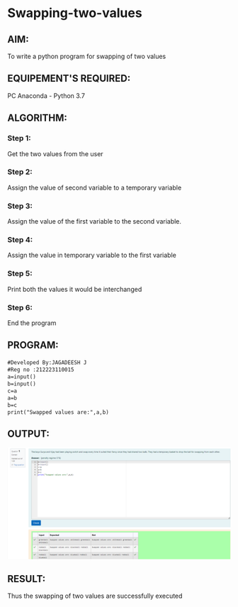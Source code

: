 # Swapping-two-values
## AIM:
To write a python program for swapping of two values
## EQUIPEMENT'S REQUIRED: 
PC
Anaconda - Python 3.7
## ALGORITHM: 
### Step 1:
Get the two values from the user
### Step 2: 
Assign the value of second variable to a temporary variable 
### Step 3: 
Assign the value of the first variable to the second variable.
### Step 4:  
Assign the value in temporary variable to the first variable
### Step 5: 
Print both the values it would be interchanged
### Step 6: 
End the program
## PROGRAM:
```
#Developed By:JAGADEESH J
#Reg no :212223110015
a=input()
b=input()
c=a
a=b
b=c
print("Swapped values are:",a,b)
```
## OUTPUT:
![alt text](image-2.png)



## RESULT:
Thus the swapping of two values are successfully executed



